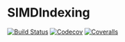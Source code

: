 # SIMDIndexing

[![Build Status](https://travis-ci.com/tkf/SIMDIndexing.jl.svg?branch=master)](https://travis-ci.com/tkf/SIMDIndexing.jl)
[![Codecov](https://codecov.io/gh/tkf/SIMDIndexing.jl/branch/master/graph/badge.svg)](https://codecov.io/gh/tkf/SIMDIndexing.jl)
[![Coveralls](https://coveralls.io/repos/github/tkf/SIMDIndexing.jl/badge.svg?branch=master)](https://coveralls.io/github/tkf/SIMDIndexing.jl?branch=master)
